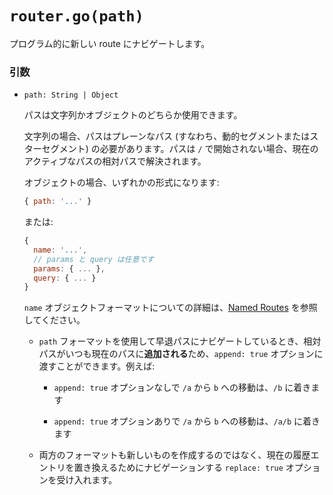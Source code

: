 # `router.go(path)`

プログラム的に新しい route にナビゲートします。

### 引数

- `path: String | Object`

  パスは文字列かオブジェクトのどちらか使用できます。

  文字列の場合、パスはプレーンなパス (すなわち、動的セグメントまたはスターセグメント) の必要があります。パスは `/` で開始されない場合、現在のアクティブなパスの相対パスで解決されます。

  オブジェクトの場合、いずれかの形式になります:

  ``` js
  { path: '...' }
  ```

  または:

  ``` js
  {
    name: '...',
    // params と query は任意です
    params: { ... },
    query: { ... }
  }
  ```

  `name` オブジェクトフォーマットについての詳細は、[Named Routes](../named.md) を参照してください。

  - `path` フォーマットを使用して早退パスにナビゲートしているとき、相対パスがいつも現在のパスに**追加される**ため、`append: true` オプションに渡すことができます。例えば:

    - `append: true` オプションなしで `/a` から `b` への移動は、`/b` に着きます

    - `append: true` オプションありで `/a` から `b` への移動は、`/a/b` に着きます

  - 両方のフォーマットも新しいものを作成するのではなく、現在の履歴エントリを置き換えるためにナビゲーションする `replace: true` オプションを受け入れます。
